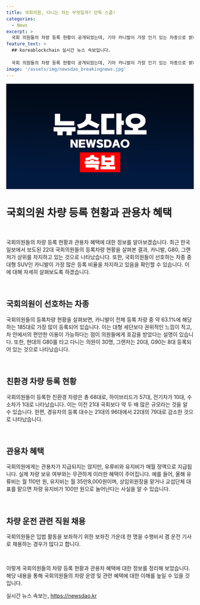 ```yaml
---
title: 국회의원, 다니는 차는 무엇일까? 단독 스쿱!
categories:
  - News
excerpt: >
  국회 의원들의 차량 등록 현황이 공개되었는데, 기아 카니발이 가장 인기 있는 차종으로 밝혀졌다. 카니발이 전체 등록 차량의 63.1%를 차지하며 가장 많은 선호를 받았는데, 이는 대형 세단과 차안에서의 편안함으로 설명되었다. 현대 G80와 그랜저가 뒤를 이었고, 친환경 차량 등록 대수도 늘었으며 유류비와 유지비는 정액으로 월급과 별도로 지급된다. 이러한 정보들이 국회의원들의 차량 선택에 대한 흥미로운 이야기를 만들어냈다.
feature_text: >
  ## koreablockchain 실시간 뉴스 속보입니다.

  국회 의원들의 차량 등록 현황이 공개되었는데, 기아 카니발이 가장 인기 있는 차종으로 밝혀졌다. 카니발이 전체 등록 차량의 63.1%를 차지하며 가장 많은 선호를 받았는데, 이는 대형 세단과 차안에서의 편안함으로 설명되었다. 현대 G80와 그랜저가 뒤를 이었고, 친환경 차량 등록 대수도 늘었으며 유류비와 유지비는 정액으로 월급과 별도로 지급된다. 이러한 정보들이 국회의원들의 차량 선택에 대한 흥미로운 이야기를 만들어냈다.
image: '/assets/img/newsdao_breakingnews.jpg'
---
```


<p><img src="/assets/img/newsdao_breakingnews.jpg" alt="koreablockchain 속보" /></p>

<h1 data-ke-size="size26">국회의원 차량 등록 현황과 관용차 혜택</h1>

<p data-ke-size="size16">&nbsp;</p>

<p>국회의원들의 차량 등록 현황과 관용차 혜택에 대한 정보를 알아보겠습니다. 최근 한국일보에서 보도된 22대 국회의원들의 등록차량 현황을 살펴본 결과, 카니발, G80, 그랜저가 상위를 차지하고 있는 것으로 나타났습니다. 또한, 국회의원들이 선호하는 차종 중 대형 SUV인 카니발이 가장 많은 등록 비율을 차지하고 있음을 확인할 수 있습니다. 이에 대해 자세히 살펴보도록 하겠습니다.</p>

<p data-ke-size="size16">&nbsp;</p>

<h2 data-ke-size="size26">국회의원이 선호하는 차종</h2>

<p>국회의원들의 등록차량 현황을 살펴보면, 카니발이 전체 등록 차량 중 약 63.1%에 해당하는 185대로 가장 많이 등록되어 있습니다. 이는 대형 세단보다 권위적인 느낌이 적고, 차 안에서의 편안한 이용이 가능하다는 점이 의원들에게 호감을 받았다는 설명이 있습니다. 또한, 현대의 G80를 타고 다니는 의원이 30명, 그랜저는 20대, G90는 8대 등록되어 있는 것으로 나타났습니다.</p>

<p data-ke-size="size16">&nbsp;</p>

<h2 data-ke-size="size26">친환경 차량 등록 현황</h2>

<p>국회의원들이 등록한 친환경 차량은 총 68대로, 하이브리드가 57대, 전기차가 10대, 수소차가 1대로 나타났습니다. 이는 이전 21대 국회보다 약 두 배 많은 규모라는 것을 알 수 있습니다. 한편, 경유차의 등록 대수는 21대의 96대에서 22대의 79대로 감소한 것으로 나타났습니다.</p>

<p data-ke-size="size16">&nbsp;</p>

<h2 data-ke-size="size26">관용차 혜택</h2>

<p>국회의원에게는 관용차가 지급되지는 않지만, 유류비와 유지비가 매월 정액으로 지급됩니다. 실제 차량 보유 여부와는 무관하게 이러한 혜택이 주어집니다. 예를 들어, 올해 유류비는 월 110만 원, 유지비는 월 35만8,000원이며, 상임위원장을 맡거나 교섭단체 대표를 맡으면 차량 유지비가 100만 원으로 늘어난다는 사실을 알 수 있습니다.</p>

<p data-ke-size="size16">&nbsp;</p>

<h2 data-ke-size="size26">차량 운전 관련 직원 채용</h2>

<p>국회의원들은 입법 활동을 보좌하기 위한 보좌진 가운데 한 명을 수행비서 겸 운전 기사로 채용하는 경우가 많다고 합니다.</p>

<p data-ke-size="size16">&nbsp;</p>

<p>이렇게 국회의원들의 차량 등록 현황과 관용차 혜택에 대한 정보를 정리해 보았습니다. 해당 내용을 통해 국회의원들의 차량 운영 및 관련 혜택에 대한 이해를 높일 수 있을 것입니다.</p>
실시간 뉴스 속보는, <a href="https://newsdao.kr" rel="dofollow">https://newsdao.kr</a>


